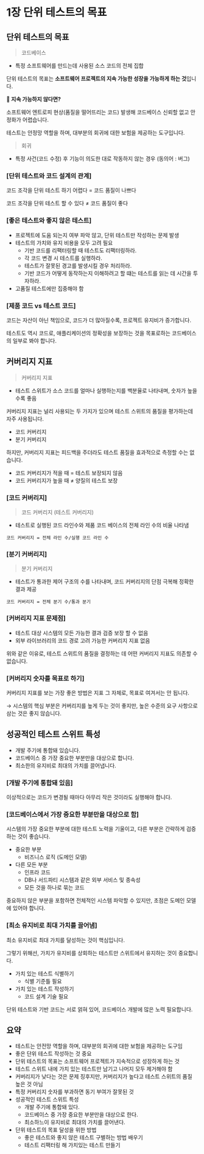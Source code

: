 # 1장 단위 테스트의 목표

## 단위 테스트의 목표

> 코드베이스
- 특정 소프트웨어를 만드는데 사용된 소스 코드의 전체 집합
> 

단위 테스트의 목표는 **소프트웨어 프로젝트의 지속 가능한 성장을 가능하게 하는 것**입니다.

**🤔 지속 가능하지 않다면?**

소프트웨어 엔트로피 현상(품질을 떨어뜨리는 코드) 발생해 코드베이스 신뢰할 없고 안정화가 어렵습니다.

테스트는 안정망 역할을 하며, 대부분의 회귀에 대한 보험을 제공하는 도구입니다. 

> 회귀
- 특정 사건(코드 수정) 후 기능이 의도한 대로 작동하지 않는 경우 (동의어 : 버그)
> 

### [단위 테스트와 코드 설계의 관계]

코드 조각을 단위 테스트 하기 어렵다 = 코드 품질이 나쁘다

코드 조각을 단위 테스트 할 수 있다 ≠ 코드 품질이 좋다

### [좋은 테스트와 좋지 않은 테스트]

- 프로젝트에 도움 되는지 여부 파악 않고, 단위 테스트만 작성하는 문제 발생
- 테스트의 가치와 유지 비용을 모두 고려 필요
    - 기반 코드를 리팩터링할 때 테스트도 리팩터링하라.
    - 각 코드 변경 시 테스트를 실행하라.
    - 테스트가 잘못된 경고를 발생시킬 경우 처리하라.
    - 기반 코드가 어떻게 동작하는지 이해하려고 할 떄는 테스트를 읽는 데 시간을 투자하라.
- 고품질 테스트에만 집중해야 함

### [제품 코드 vs 테스트 코드]

코드는 자산이 아닌 책임으로, 코드가 더 많아질수록, 프로젝트 유지비가 증가합니다.

테스트도 역시 코드로, 애플리케이션의 정확성을 보장하는 것을 목표로하는 코드베이스의 일부로 봐야 합니다.

## 커버리지 지표

> 커버리지 지표
- 테스트 스위트가 소스 코드를 얼마나 실행하는지를 백분율로 나타내며, 숫자가 높을 수록 좋음
> 

커버리지 지표는 널리 사용되는 두 가지가 있으며 테스트 스위트의 품질을 평가하는데 자주 사용됩니다.

- 코드 커버리지
- 분기 커버리지

하지만, 커버리지 지표는 피드백을 주더라도 테스트 품질을 효과적으로 측정할 수는 없습니다.

- 코드 커버리지가  적을 때 = 테스트 보장되지 않음
- 코드 커버리지가 높을 때 ≠ 양질의 테스트 보장

### [코드 커버리지]

> 코드 커버리지 (테스트 커버리지)
- 테스트로 실행된 코드 라인수와 제품 코드 베이스의 전체 라인 수의 비율 나타냄
> 

```
코드 커버리지 = 전체 라인 수/실행 코드 라인 수
```

### [분기 커버리지]

> 분기 커버리지
- 테스트가 통과한 제어 구조의 수를 나타내며, 코드 커버리지의 단점 극복해 정확한 결과 제공
> 

```
코드 커버리지 = 전체 분기 수/통과 분기
```

### [커버리지 지표 문제점]

- 테스트 대상 시스템의 모든 가능한 결과 검증 보장 할 수 없음
- 외부 라이브러리의 코드 경로 고려 가능한 커버리지 지표 없음

위와 같은 이유로, 테스트 스위트의 품질을 결정하는 데 어떤 커버리지 지표도 의존할 수 없습니다.

### [커버리지 숫자를 목표로 하기]

커버리지 지표를 보는 가장 좋은 방법은 지표 그 자체로, 목표로 여겨서는 안 됩니다.

→ 시스템의 핵심 부분은 커버리지를 높게 두는 것이 좋지만, 높은 수준의 요구 사항으로 삼는 것은 좋지 않습니다.

## 성공적인 테스트 스위트 특성

- 개발 주기에 통합돼 있습니다.
- 코드베이스 중 가장 중요한 부분만을 대상으로 합니다.
- 최소한의 유지비로 최대의 가치를 끌어냅니다.

### [개발 주기에 통합돼 있음]

이상적으로는 코드가 변경될 때마다 아무리 작은 것이라도 실행해야 합니다.

### [코드베이스에서 가장 중요한 부분만을 대상으로 함]

시스템의 가장 중요한 부분에 대한 테스트 노력을 기울이고, 다른 부분은 간략하게 검증하는 것이 좋습니다.

- 중요한 부분
    - 비즈니스 로직 (도메인 모델)
- 다른 모든 부분
    - 인프라 코드
    - DB나 서드파티 시스템과 같은 외부 서비스 및 종속성
    - 모든 것을 하나로 묶는 코드

중요하지 않은 부분을 포함하면 전체적인 시스템 파악할 수 있지만, 초점은 도메인 모델에 있어야 합니다.

### [최소 유지비로 최대 가치를 끌어냄]

최소 유지비로 최대 가치를 달성하는 것이 핵심입니다. 

그렇기 위해선, 가치가 유지비를 상회하는 테스트만 스위트에서 유지하는 것이 중요합니다.

- 가치 있는 테스트 식별하기
    - 식별 기준틀 필요
- 가치 있는  테스트 작성하기
    - 코드 설계 기술 필요

단위 테스트와 기반 코드는 서로 얽혀 있어, 코드베이스 개발에 많은 노력 필요합니다.

## 요약

- 테스트는 안전망 역할을 하며, 대부분의 회귀에 대한 보험을 제공하는 도구임
- 좋은 단위 테스트 작성하는 것 중요
- 단위 테스트의 목표는 소프트웨어 프로젝트가 지속적으로 성장하게 하는 것
- 테스트 스위트 내에 가치 있는 테스트만 남기고 나머지 모두 제거해야 함
- 커버리지가 낮다는 것은 문제 징후지만, 커버리지가 높다고 테스트 스위트의 품질 높은 것 아님
- 특정 커버리지 숫자를 부과하면 동기 부여가 잘못된 것
- 성공적인 테스트 스위트 특성
    - 개발 주기에 통합돼 있다.
    - 코드베이스 중 가장 중요한 부분만을 대상으로 한다.
    - 최소하느이 유지비로 최대의 가치를 끌어낸다.
- 단위 테스트의 목표 달성을 위한 방법
    - 좋은 테스트와 좋지 않은 테스트 구별하는 방법 배우기
    - 테스트 리팩터링 해 가치있는 테스트 만들기
